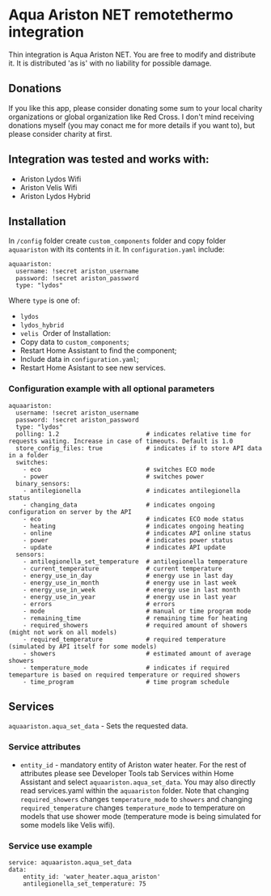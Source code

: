 # Aqua Ariston NET remotethermo integration
Thin integration is Aqua Ariston NET.
You are free to modify and distribute it. It is distributed 'as is' with no liability for possible damage.

## Donations
If you like this app, please consider donating some sum to your local charity organizations or global organization like Red Cross. I don't mind receiving donations myself (you may conact me for more details if you want to), but please consider charity at first.

## Integration was tested and works with:
  - Ariston Lydos Wifi
  - Ariston Velis Wifi
  - Ariston Lydos Hybrid

## Installation
In `/config` folder create `custom_components` folder and copy folder `aquaariston` with its contents in it. In `configuration.yaml` include:
```
aquaariston:
  username: !secret ariston_username
  password: !secret ariston_password
  type: "lydos"
```
Where `type` is one of:
- `lydos`
- `lydos_hybrid`
- `velis`&nbsp;
Order of Installation:
- Copy data to `custom_components`;
- Restart Home Assistant to find the component;
- Include data in `configuration.yaml`;
- Restart Home Asistant to see new services.

### Configuration example with all optional parameters
```
aquaariston:
  username: !secret ariston_username
  password: !secret ariston_password
  type: "lydos"
  polling: 1.2                        # indicates relative time for requests waiting. Increase in case of timeouts. Default is 1.0
  store_config_files: true            # indicates if to store API data in a folder
  switches:
    - eco                             # switches ECO mode
    - power                           # switches power
  binary_sensors:
    - antilegionella                  # indicates antilegionella status
    - changing_data                   # indicates ongoing configuration on server by the API
    - eco                             # indicates ECO mode status
    - heating                         # indicates ongoing heating
    - online                          # indicates API online status
    - power                           # indicates power status
    - update                          # indicates API update
  sensors:
    - antilegionella_set_temperature  # antilegionella temperature
    - current_temperature             # current temperature
    - energy_use_in_day               # energy use in last day
    - energy_use_in_month             # energy use in last week
    - energy_use_in_week              # energy use in last month
    - energy_use_in_year              # energy use in last year
    - errors                          # errors
    - mode                            # manual or time program mode
    - remaining_time                  # remaining time for heating
    - required_showers                # required amount of showers (might not work on all models)
    - required_temperature            # required temperature (simulated by API itself for some models)
    - showers                         # estimated amount of average showers
    - temperature_mode                # indicates if required temeparture is based on required temperature or required showers
    - time_program                    # time program schedule
```

## Services
`aquaariston.aqua_set_data` - Sets the requested data.

### Service attributes
  - `entity_id` - mandatory entity of Ariston water heater. For the rest of attributes please see Developer Tools tab Services within Home Assistant and select `aquaariston.aqua_set_data`. You may also directly read services.yaml within the `aquaariston` folder. Note that changing `required_showers` changes `temperature_mode` to `showers` and changing `required_temperature` changes `temperature_mode` to temperature on models that use shower mode (temperature mode is being simulated for some models like Velis wifi).
  
### Service use example
```
service: aquaariston.aqua_set_data
data:
    entity_id: 'water_heater.aqua_ariston'
    antilegionella_set_temperature: 75
```
